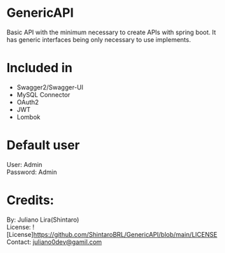 # GenericAPI 
Basic API with the minimum necessary to create APIs with spring boot. It has generic interfaces being only necessary to use implements.

# Included in
* Swagger2/Swagger-UI
* MySQL Connector
* OAuth2
* JWT
* Lombok

# Default user
User: Admin<br>
Password: Admin

# Credits:
By: Juliano Lira(Shintaro)<br>
License: ![License]https://github.com/ShintaroBRL/GenericAPI/blob/main/LICENSE<br>
Contact: juliano0dev@gamil.com 

